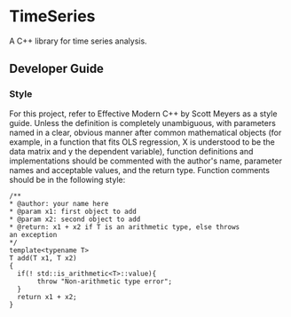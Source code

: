 # TimeSeries
A C++ library for time series analysis.


## Developer Guide

### Style

For this project, refer to Effective Modern C++ by Scott Meyers as a style guide. Unless the definition is completely unambiguous, with parameters named in a clear, obvious manner after common mathematical objects (for example, in a function that fits OLS regression, X is understood to be the data matrix and y the dependent variable), function definitions and implementations should be commented with the author's name, parameter names and acceptable values, and the return type. Function comments should be in the following style:

```
/**
* @author: your name here
* @param x1: first object to add
* @param x2: second object to add
* @return: x1 + x2 if T is an arithmetic type, else throws
an exception
*/
template<typename T>
T add(T x1, T x2)
{
  if(! std::is_arithmetic<T>::value){
       throw "Non-arithmetic type error";
  }
  return x1 + x2;
}
```
